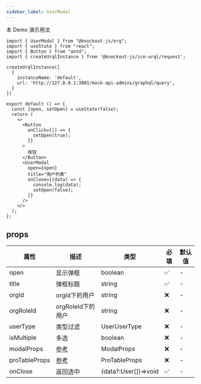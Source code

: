 ```yaml
---
sidebar_label: UserModal
---
```


本 Demo 演示用法

```tsx preview
import { UserModal } from "@knockout-js/org";
import { useState } from "react";
import { Button } from "antd";
import { createUrqlInstance } from '@knockout-js/ice-urql/request';

createUrqlInstance([
  {
    instanceName: 'default',
    url: 'http://127.0.0.1:3001/mock-api-adminx/graphql/query',
  }
])

export default () => {
  const [open, setOpen] = useState(false);
  return (
    <>
      <Button
        onClick={() => {
          setOpen(true);
        }}
      >
        按钮
      </Button>
      <UserModal
        open={open}
        title="用户列表"
        onClose={(data) => {
          console.log(data);
          setOpen(false);
        }}
      />
    </>
  );
};
```

## props

| 属性            | 描述                                                          | 类型                   | 必填 | 默认值 |
|---------------|-------------------------------------------------------------|----------------------|----|-----|
| open          | 显示弹框                                                        | boolean              | ✅  | -   |
| title         | 弹框标题                                                        | string               | ✅  | -   |
| orgId         | orgId下的用户                                                   | string               | ❌  | -   |
| orgRoleId     | orgRoleId下的用户                                               | string               | ❌  | -   |
| userType      | 类型过滤                                                        | UserUserType         | ❌  | -   |
| isMultiple    | 多选                                                          | boolean              | ❌  | -   |
| modalProps    | [参考](https://ant.design/components/modal-cn#api)            | ModalProps           | ❌  | -   |
| proTableProps | [参考](https://procomponents.ant.design/components/table#api) | ProTableProps        | ❌  | -   |
| onClose       | 返回选中                                                        | (data?:User[])=>void | ✅  | -   |
